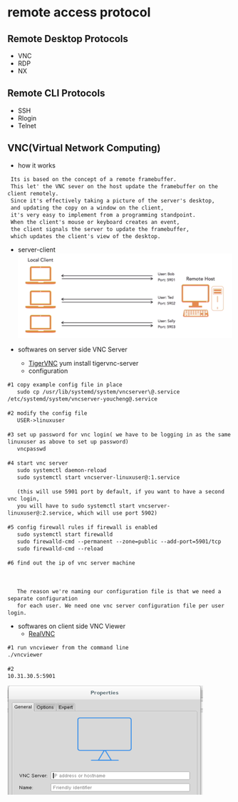 remote access protocol
======================

Remote Desktop Protocols
------------------------
- VNC
- RDP
- NX

Remote CLI Protocols
--------------------
- SSH
- Rlogin
- Telnet


VNC(Virtual Network Computing)
------------------------------
- how it works
```
 Its is based on the concept of a remote framebuffer.
 This let' the VNC sever on the host update the framebuffer on the client remotely.
 Since it's effectively taking a picture of the server's desktop,
 and updating the copy on a window on the client,
 it's very easy to implement from a programming standpoint.
 When the client's mouse or keyboard creates an event,
 the client signals the server to update the framebuffer,
 which updates the client's view of the desktop.
```

- server-client
![VNCServerClient](https://github.com/Youcheng/LinuxBasics/blob/master/pictures/VNCServerClient.png)

- softwares on server side
    VNC Server
    - [TigerVNC](http://tigervnc.org/)
    yum install tigervnc-server
    - configuration
```
#1 copy example config file in place
   sudo cp /usr/lib/systemd/system/vncserver\@.service /etc/systemd/system/vncserver-youcheng@.service

#2 modify the config file
   USER->linuxuser

#3 set up password for vnc login( we have to be logging in as the same linuxuser as above to set up password)
   vncpasswd

#4 start vnc server
   sudo systemctl daemon-reload
   sudo systemctl start vncserver-linuxuser@:1.service

   (this will use 5901 port by default, if you want to have a second vnc login,
   you will have to sudo systemctl start vncserver-linuxuser@:2.service, which will use port 5902)

#5 config firewall rules if firewall is enabled
   sudo systemctl start firewalld
   sudo firewalld-cmd --permanent --zone=public --add-port=5901/tcp
   sudo firewalld-cmd --reload

#6 find out the ip of vnc server machine



   The reason we're naming our configuration file is that we need a separate configuration
   for each user. We need one vnc server configuration file per user login.
```

- softwares on client side
    VNC Viewer
    - [RealVNC](https://www.realvnc.com/en/download/vnc/)

```
#1 run vncviewer from the command line
./vncviewer

#2
10.31.30.5:5901
```
![vncviewer](https://github.com/Youcheng/LinuxBasics/blob/master/pictures/vncviewer.png)

